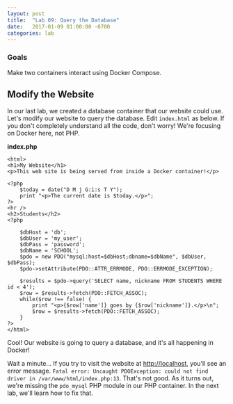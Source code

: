 ```yaml
---
layout: post
title:  "Lab 09: Query the Database"
date:   2017-01-09 01:00:00 -0700
categories: lab
---
```


### Goals
Make two containers interact using Docker Compose.

## Modify the Website

In our last lab, we created a database container that our website could use.
Let's modify our website to query the database. Edit `index.html` as below. If
you don't completely understand all the code, don't worry! We're focusing on
Docker here, not PHP.

**index.php**

```
<html>
<h1>My Website</h1>
<p>This web site is being served from inside a Docker container!</p>

<?php
    $today = date("D M j G:i:s T Y");
    print "<p>The current date is $today.</p>";
?>
<hr />
<h2>Students</h2>
<?php

    $dbHost = 'db';
    $dbUser = 'my_user';
    $dbPass = 'password';
    $dbName = 'SCHOOL';
    $pdo = new PDO("mysql:host=$dbHost;dbname=$dbName", $dbUser, $dbPass);
    $pdo->setAttribute(PDO::ATTR_ERRMODE, PDO::ERRMODE_EXCEPTION);    

    $results = $pdo->query('SELECT name, nickname FROM STUDENTS WHERE id < 4');
    $row = $results->fetch(PDO::FETCH_ASSOC);
    while($row !== false) {
        print "<p>{$row['name']} goes by {$row['nickname']}.</p>\n";
        $row = $results->fetch(PDO::FETCH_ASSOC);
    }
?>
</html>
```

Cool! Our website is going to query a database, and it's all happening in
Docker!

Wait a minute... If you try to visit the website at
[http://localhost](http://localhost), you'll see an error message. `Fatal error:
Uncaught PDOException: could not find driver in /var/www/html/index.php:13`.
That's not good. As it turns out, we're missing the `pdo_mysql` PHP module in
our PHP container. In the next lab, we'll learn how to fix that.

